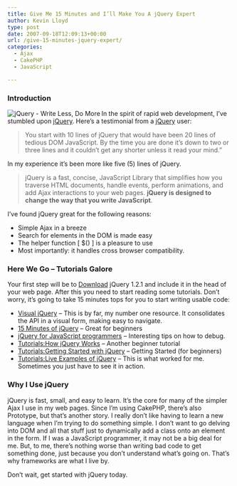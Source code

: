 ```yaml
---
title: Give Me 15 Minutes and I’ll Make You A jQuery Expert
author: Kevin Lloyd
type: post
date: 2007-09-18T12:09:13+00:00
url: /give-15-minutes-jquery-expert/
categories:
  - Ajax
  - CakePHP
  - JavaScript

---
```

### Introduction

[<img src="https://webdevelopment2.com/wp-content/uploads/jquery_logo.gif" title="jQuery - Write Less, Do More" alt="jQuery - Write Less, Do More" align="left" />][1]In the spirit of rapid web development, I&#8217;ve stumbled upon [jQuery][1]. Here&#8217;s a testimonial from a [jQuery][1] user:

> You start with 10 lines of jQuery that would have been 20 lines of tedious DOM JavaScript. By the time you are done it&#8217;s down to two or three lines and it couldn&#8217;t get any shorter unless it read your mind.&#8221;

In my experience it&#8217;s been more like five (5) lines of jQuery.

> jQuery is a fast, concise, JavaScript Library that simplifies how you traverse HTML documents, handle events, perform animations, and add Ajax interactions to your web pages. **jQuery is designed to change the way that you write JavaScript**.

I&#8217;ve found jQuery great for the following reasons:

  * Simple Ajax in a breeze
  * Search for elements in the DOM is made easy
  * The helper function [ $() ] is a pleasure to use
  * Most importantly: it handles cross browser compatibility.

### Here We Go &#8211; Tutorials Galore

Your first step will be to <span><a href="http://code.google.com/p/jqueryjs/downloads/detail?name=jquery-1.2.1.pack.js">Download</a> jQuery 1.2.1 and include it in the head of your web page. After this you need to start reading some tutorials. Don&#8217;t worry, it&#8217;s going to take 15 minutes tops for you to start writing usable code:</span>

  * [Visual jQuery][2] &#8211; This is by far, my number one resource. It consolidates the API in a visual form, making easy to navigate.
  * [15 Minutes of jQuery][3] &#8211; Great for beginners
  * [jQuery for JavaScript programmers][4] &#8211; Interesting tips on how to debug.
  * [Tutorials:How jQuery Works][5] &#8211; Another beginner tutorial
  * [Tutorials:Getting Started with jQuery][6] &#8211; Getting Started (for beginners)
  * [Tutorials:Live Examples of jQuery][7] &#8211; This is what worked for me. Sometimes you just have to see it in action.

### Why I Use jQuery

jQuery is fast, small, and easy to learn. It&#8217;s the core for many of the simpler Ajax I use in my web pages. Since I&#8217;m using CakePHP, there&#8217;s also Prototype, but that&#8217;s another story. I really don&#8217;t like having to learn a new language when I&#8217;m trying to do something simple. I don&#8217;t want to go delving into DOM and all that stuff just to dynamically add a class onto an element in the form. If I was a JavaScript programmer, it may not be a big deal for me. But, to me, there&#8217;s nothing worse than writing bad code to get something done, just because you don&#8217;t understand what&#8217;s going on. That&#8217;s why frameworks are what I live by.

Don&#8217;t wait, get started with jQuery today.

 [1]: http://jquery.com/
 [2]: http://visualjquery.com
 [3]: http://www.slideshare.net/simon/jquery-in-15-minutes/
 [4]: http://simonwillison.net/2007/Aug/15/jquery/
 [5]: http://docs.jquery.com/Tutorials:How_jQuery_Works
 [6]: http://docs.jquery.com/Tutorials:Getting_Started_with_jQuery
 [7]: http://docs.jquery.com/Tutorials:Live_Examples_of_jQuery